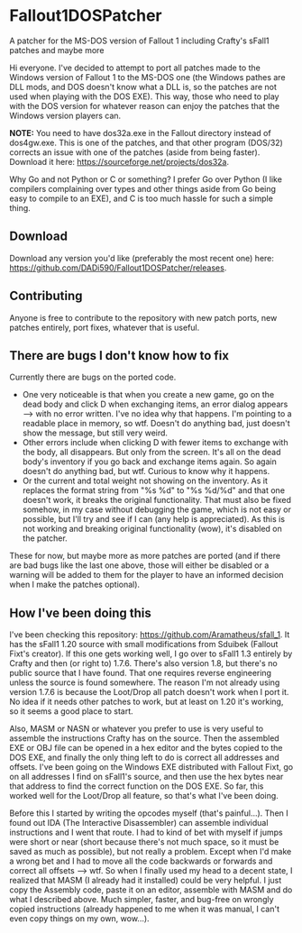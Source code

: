 # Fallout1DOSPatcher
A patcher for the MS-DOS version of Fallout 1 including Crafty's sFall1 patches and maybe more

Hi everyone. I've decided to attempt to port all patches made to the Windows version of Fallout 1 to the MS-DOS one (the Windows pathes are DLL mods, and DOS doesn't know what a DLL is, so the patches are not used when playing with the DOS EXE). This way, those who need to play with the DOS version for whatever reason can enjoy the patches that the Windows version players can.

**NOTE:** You need to have dos32a.exe in the Fallout directory instead of dos4gw.exe. This is one of the patches, and that other program (DOS/32) corrects an issue with one of the patches (aside from being faster). Download it here: https://sourceforge.net/projects/dos32a.

Why Go and not Python or C or something? I prefer Go over Python (I like compilers complaining over types and other things aside from Go being easy to compile to an EXE), and C is too much hassle for such a simple thing.

## Download

Download any version you'd like (preferably the most recent one) here: https://github.com/DADi590/Fallout1DOSPatcher/releases.

## Contributing

Anyone is free to contribute to the repository with new patch ports, new patches entirely, port fixes, whatever that is useful.

## There are bugs I don't know how to fix

Currently there are bugs on the ported code.
- One very noticeable is that when you create a new game, go on the dead body and click D when exchanging items, an error dialog appears --> with no error written. I've no idea why that happens. I'm pointing to a readable place in memory, so wtf. Doesn't do anything bad, just doesn't show the message, but still very weird.
- Other errors include when clicking D with fewer items to exchange with the body, all disappears. But only from the screen. It's all on the dead body's inventory if you go back and exchange items again. So again doesn't do anything bad, but wtf. Curious to know why it happens.
- Or the current and total weight not showing on the inventory. As it replaces the format string from "%s %d" to "%s %d/%d" and that one doesn't work, it breaks the original functionality. That must also be fixed somehow, in my case without debugging the game, which is not easy or possible, but I'll try and see if I can (any help is appreciated). As this is not working and breaking original functionality (wow), it's disabled on the patcher.

These for now, but maybe more as more patches are ported (and if there are bad bugs like the last one above, those will either be disabled or a warning will be added to them for the player to have an informed decision when I make the patches optional).

## How I've been doing this

I've been checking this repository: https://github.com/Aramatheus/sfall_1. It has the sFall1 1.20 source with small modifications from Sduibek (Fallout Fixt's creator). If this one gets working well, I go over to sFall1 1.3 entirely by Crafty and then (or right to) 1.7.6. There's also version 1.8, but there's no public source that I have found. That one requires reverse engineering unless the source is found somewhere. The reason I'm not already using version 1.7.6 is because the Loot/Drop all patch doesn't work when I port it. No idea if it needs other patches to work, but at least on 1.20 it's working, so it seems a good place to start.

Also, MASM or NASN or whatever you prefer to use is very useful to assemble the instructions Crafty has on the source. Then the assembled EXE or OBJ file can be opened in a hex editor and the bytes copied to the DOS EXE, and finally the only thing left to do is correct all addresses and offsets. I've been going on the Windows EXE distributed with Fallout Fixt, go on all addresses I find on sFall1's source, and then use the hex bytes near that address to find the correct function on the DOS EXE. So far, this worked well for the Loot/Drop all feature, so that's what I've been doing.

Before this I started by writing the opcodes myself (that's painful...). Then I found out IDA (The Interactive Disassembler) can assemble individual instructions and I went that route. I had to kind of bet with myself if jumps were short or near (short because there's not much space, so it must be saved as much as possible), but not really a problem. Except when I'd make a wrong bet and I had to move all the code backwards or forwards and correct all offsets --> wtf. So when I finally used my head to a decent state, I realized that MASM (I already had it installed) could be very helpful. I just copy the Assembly code, paste it on an editor, assemble with MASM and do what I described above. Much simpler, faster, and bug-free on wrongly copied instructions (already happened to me when it was manual, I can't even copy things on my own, wow...).
